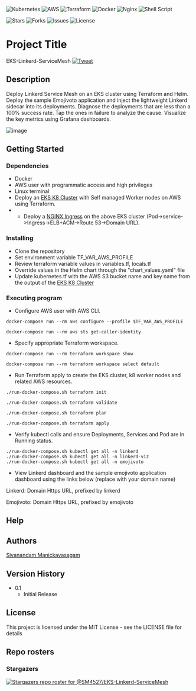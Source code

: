 <p align="center">

![Kubernetes](https://img.shields.io/badge/kubernetes-%23326ce5.svg?style=for-the-badge&logo=kubernetes&logoColor=white) ![AWS](https://img.shields.io/badge/AWS-%23FF9900.svg?style=for-the-badge&logo=amazon-aws&logoColor=white) ![Terraform](https://img.shields.io/badge/terraform-%235835CC.svg?style=for-the-badge&logo=terraform&logoColor=white) ![Docker](https://img.shields.io/badge/docker-%230db7ed.svg?style=for-the-badge&logo=docker&logoColor=white) ![Nginx](https://img.shields.io/badge/nginx-%23009639.svg?style=for-the-badge&logo=nginx&logoColor=white) ![Shell Script](https://img.shields.io/badge/shell_script-%23121011.svg?style=for-the-badge&logo=gnu-bash&logoColor=white)

![Stars](https://img.shields.io/github/stars/SM4527/EKS-Linkerd-ServiceMesh?style=for-the-badge) ![Forks](https://img.shields.io/github/forks/SM4527/EKS-Linkerd-ServiceMesh?style=for-the-badge) ![Issues](https://img.shields.io/github/issues/SM4527/EKS-Linkerd-ServiceMesh?style=for-the-badge) ![License](https://img.shields.io/github/license/SM4527/EKS-Linkerd-ServiceMesh?style=for-the-badge)

</p>

# Project Title

EKS-Linkerd-ServiceMesh [![Tweet](https://img.shields.io/twitter/url/http/shields.io.svg?style=social)](https://twitter.com/intent/tweet?text=EKS%20-%20Linkerd%20-%20ServiceMesh&url=https://github.com/SM4527/EKS-Linkerd-ServiceMesh)

## Description

Deploy Linkerd Service Mesh on an EKS cluster using Terraform and Helm. Deploy the sample Emojivoto application and inject the lightweight Linkerd sidecar into its deployments. Diagnose the deployments that are less than a 100% success rate. Tap the ones in failure to analyze the cause. Visualize the key metrics using Grafana dashboards.

<p align="center">

![image](https://user-images.githubusercontent.com/78129381/155463867-99beb9c5-6bcf-4e02-8064-a6f4171991bb.png)

</p>

## Getting Started

### Dependencies

* Docker
* AWS user with programmatic access and high privileges 
* Linux terminal
* Deploy an [EKS K8 Cluster](https://github.com/SM4527/EKS-Terraform) with Self managed Worker nodes on AWS using Terraform.
* * Deploy a [NGINX Ingress](https://github.com/SM4527/EKS-Nginx-Ingress) on the above EKS cluster (Pod->service->Ingress->ELB+ACM->Route 53->Domain URL).

### Installing

* Clone the repository
* Set environment variable TF_VAR_AWS_PROFILE
* Review terraform variable values in variables.tf, locals.tf
* Override values in the Helm chart through the "chart_values.yaml" file
* Update kubernetes.tf with the AWS S3 bucket name and key name from the output of the [EKS K8 Cluster](https://github.com/SM4527/EKS-Terraform/blob/master/outputs.tf)

### Executing program

* Configure AWS user with AWS CLI.

```
docker-compose run --rm aws configure --profile $TF_VAR_AWS_PROFILE

docker-compose run --rm aws sts get-caller-identity
```

* Specify appropriate Terraform workspace.

```
docker-compose run --rm terraform workspace show

docker-compose run --rm terraform workspace select default
```

* Run Terraform apply to create the EKS cluster, k8 worker nodes and related AWS resources.

```
./run-docker-compose.sh terraform init

./run-docker-compose.sh terraform validate

./run-docker-compose.sh terraform plan

./run-docker-compose.sh terraform apply
```

* Verify kubectl calls and ensure Deployments, Services and Pod are in Running status.

```
./run-docker-compose.sh kubectl get all -n linkerd
./run-docker-compose.sh kubectl get all -n linkerd-viz
./run-docker-compose.sh kubectl get all -n emojivoto
```

* View Linkerd dashboard and the sample emojivoto application dashboard using the links below (replace with your domain name)

Linkerd: Domain Https URL, prefixed by linkerd

Emojivoto: Domain Https URL, prefixed by emojivoto

## Help


## Authors

[Sivanandam Manickavasagam](https://www.linkedin.com/in/sivanandammanickavasagam)

## Version History

* 0.1
    * Initial Release

## License

This project is licensed under the MIT License - see the LICENSE file for details

## Repo rosters

### Stargazers

[![Stargazers repo roster for @SM4527/EKS-Linkerd-ServiceMesh](https://reporoster.com/stars/dark/SM4527/EKS-Linkerd-ServiceMesh)](https://github.com/SM4527/EKS-Linkerd-ServiceMesh/stargazers)
